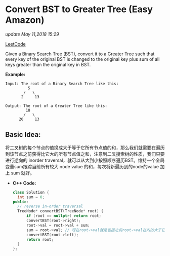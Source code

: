 # Convert BST to Greater Tree \(Easy Amazon\)

_update May 11,2018 15:29_

[LeetCode](https://leetcode.com/problems/convert-bst-to-greater-tree/description/)

Given a Binary Search Tree \(BST\), convert it to a Greater Tree such that every key of the original BST is changed to the original key plus sum of all keys greater than the original key in BST.

**Example:**

```text
Input: The root of a Binary Search Tree like this:
          5
        /   \
       2     13

Output: The root of a Greater Tree like this:
         18
        /   \
      20     13
```

## Basic Idea:

将二叉树的每个节点的值换成大于等于它所有节点值的和，那么我们就需要在遍历到该节点之前获得比它大的所有节点值之和，注意到二叉搜索树的性质，我们只要进行逆向的 inorder traversal，就可以从大到小按照顺序遍历BST。维持一个全局变量sum跟踪当前所有较大 node value 的和，每次将新遍历到的node的value 加上 sum 就好。

* **C++ Code:**

  ```cpp
  class Solution {
    int sum = 0;
  public:
    // reverse in-order traversal
    TreeNode* convertBST(TreeNode* root) {
        if (root == nullptr) return root;
        convertBST(root->right);
        root->val = root->val + sum;
        sum = root->val; // 现在root->val就是包括之前root->val在内的大于它的node的val和了
        convertBST(root->left);
        return root;
    }
  };
  ```


